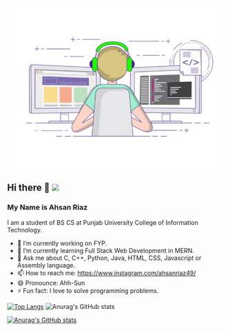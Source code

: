 ![Image](1626719730536.gif?style=centerme) 
## Hi there 👋 ![](https://komarev.com/ghpvc/?username=AhsanRiaz9)
### My Name is Ahsan Riaz 


I am a student of BS CS at Punjab University College of Information Technology.
- 🔭 I’m currently working on FYP.
- 🌱 I’m currently learning Full Stack Web Development in MERN.
- 💬 Ask me about C, C++, Python, Java, HTML, CSS, Javascript or Assembly language.
- 📫 How to reach me: https://www.instagram.com/ahsanriaz49/
- 😄 Pronounce: Ahh-Sun
- ⚡ Fun fact: I love to solve programming problems.

 [![Top Langs](https://github-readme-stats.vercel.app/api/top-langs/?username=ahsanriaz9&layout=compact&langs_count=12&theme=radical)](https://github.com/anuraghazra/github-readme-stats)  ![Anurag's GitHub stats](https://github-readme-stats.vercel.app/api?username=ahsanriaz9&show_icons=true&theme=radical) 

[![Anurag's GitHub stats](https://github-readme-stats.vercel.app/api?username=AhsanRiaz9)](https://github.com/anuraghazra/github-readme-stats&theme=cobalt)
